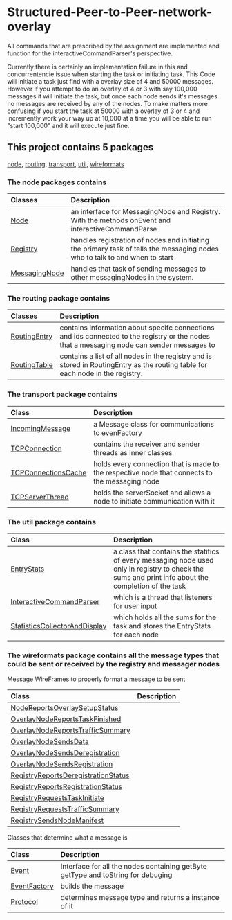 # Structured-Peer-to-Peer-network-overlay
All commands that are prescribed by the assignment are implemented and function for the interactiveCommandParser's perspective.

Currently there is certainly an implementation failure in this and concurrentencie issue when starting the task or initiating 
task. This Code will initiate a task just find with a overlay size of 4 and 50000 messages. However if you attempt to do an overlay of 4 or 3 with say 100,000
messages it will initiate the task, but once each node sends it's messages no messages are received by any of the nodes.
To make matters more confusing if you start the task at 50000 with a overlay of 3 or 4 and incremently work your way up at 10,000 at a time you will be able
to run "start 100,000" and it will execute just fine.

## This project contains 5 packages  

[node](https://github.com/Abellendir/Structured-Peer-to-Peer-network-overlay/blob/master/README.md#the-node-packages-contains), 
[routing](https://github.com/Abellendir/Structured-Peer-to-Peer-network-overlay/blob/master/README.md#the-routing-package-contains), 
[transport](https://github.com/Abellendir/Structured-Peer-to-Peer-network-overlay/blob/master/README.md#the-transport-package-contains), 
[util](https://github.com/Abellendir/Structured-Peer-to-Peer-network-overlay/blob/master/README.md#the-util-package-contains), 
[wireformats](https://github.com/Abellendir/Structured-Peer-to-Peer-network-overlay/blob/master/README.md#the-wireformats-package-contains-all-the-message-types-that-could-be-sent-or-received-by-the-registry-and-messager-nodes)
	
### The node packages contains
	
|Classes|Description|
|:-------|:-----------|
|[Node](https://github.com/Abellendir/Structured-Peer-to-Peer-network-overlay/blob/master/src/cs455/overlay/node/Node.java)|an interface for MessagingNode and Registry. With the methods onEvent and interactiveCommandParse|
|[Registry](https://github.com/Abellendir/Structured-Peer-to-Peer-network-overlay/blob/master/src/cs455/overlay/node/Registry.java)|handles registration of nodes and initiating the primary task of tells the messaging nodes who to talk to and when to start  |
|[MessagingNode](https://github.com/Abellendir/Structured-Peer-to-Peer-network-overlay/blob/master/src/cs455/overlay/node/MessagingNode.java)|handles that task of sending messages to other messagingNodes in the system. |
	
### The routing package contains

|Classes|Description|
|:-------|:-----------|
|[RoutingEntry](https://github.com/Abellendir/Structured-Peer-to-Peer-network-overlay/blob/master/src/cs455/overlay/routing/RoutingEntry.java)| contains information about specifc connections and ids connected to the registry or the nodes that a messaging node can sender messages to|  
|[RoutingTable](https://github.com/Abellendir/Structured-Peer-to-Peer-network-overlay/blob/master/src/cs455/overlay/routing/RoutingTable.java)| contains a list of all nodes in the registry and is stored in RoutingEntry as the routing table for each node in the registry.  |
	
### The transport package contains 

|Class|Description|
|:-------|:-----------| 
|[IncomingMessage](https://github.com/Abellendir/Structured-Peer-to-Peer-network-overlay/blob/master/src/cs455/overlay/transport/IncomingMessage.java)| a Message class for communications to evenFactory|  
|[TCPConnection](https://github.com/Abellendir/Structured-Peer-to-Peer-network-overlay/blob/master/src/cs455/overlay/transport/TCPConnection.java)| contains the receiver and sender threads as inner classes|  
|[TCPConnectionsCache](https://github.com/Abellendir/Structured-Peer-to-Peer-network-overlay/blob/master/src/cs455/overlay/transport/TCPConnectionsCache.java)| holds every connection that is made to the respective node that connects to the messaging node|  
|[TCPServerThread](https://github.com/Abellendir/Structured-Peer-to-Peer-network-overlay/blob/master/src/cs455/overlay/transport/TCPServerThread.java)| holds the serverSocket and allows a node to initiate communication with it|.  
	
### The util package contains

|Class|Description|
|:-------|:-----------| 
|[EntryStats](https://github.com/Abellendir/Structured-Peer-to-Peer-network-overlay/blob/master/src/cs455/overlay/util/EntryStats.java)| a class that contains the statitics of every messaging node used only in registry to check the sums and print info about the completion of the task|  
|[InteractiveCommandParser](https://github.com/Abellendir/Structured-Peer-to-Peer-network-overlay/blob/master/src/cs455/overlay/util/InteractiveCommandParser.java)| which is a thread that listeners for user input  |
|[StatisticsCollectorAndDisplay](https://github.com/Abellendir/Structured-Peer-to-Peer-network-overlay/blob/master/src/cs455/overlay/util/StatisticsCollectorAndDisplay.java)| which holds all the sums for the task and stores the EntryStats for each node|  

### The wireformats package contains all the message types that could be sent or received by the registry and messager nodes 

Message WireFrames to properly format a message to be sent 

|Class|Description|
|:-----|:-----------|  
|[NodeReportsOverlaySetupStatus](https://github.com/Abellendir/Structured-Peer-to-Peer-network-overlay/blob/master/src/cs455/overlay/wireformats/NodeReportsOverlaySetupStatus.java)||  
|[OverlayNodeReportsTaskFinished](https://github.com/Abellendir/Structured-Peer-to-Peer-network-overlay/blob/master/src/cs455/overlay/wireformats/OverlayNodeReportsTaskFinished.java)|| 
|[OverlayNodeReportsTrafficSummary](https://github.com/Abellendir/Structured-Peer-to-Peer-network-overlay/blob/master/src/cs455/overlay/wireformats/OverlayNodeReportsTrafficSummary.java)||  
|[OverlayNodeSendsData](https://github.com/Abellendir/Structured-Peer-to-Peer-network-overlay/blob/master/src/cs455/overlay/wireformats/OverlayNodeSendsData.java)||
|[OverlayNodeSendsDeregistration](https://github.com/Abellendir/Structured-Peer-to-Peer-network-overlay/blob/master/src/cs455/overlay/wireformats/OverlayNodeSendsDeregistration.java)||  
|[OverlayNodeSendsRegistration](https://github.com/Abellendir/Structured-Peer-to-Peer-network-overlay/blob/master/src/cs455/overlay/wireformats/OverlayNodeSendsRegistration.java)|| 
|[RegistryReportsDeregistrationStatus](https://github.com/Abellendir/Structured-Peer-to-Peer-network-overlay/blob/master/src/cs455/overlay/wireformats/RegistryReportsDeregistrationStatus.java)||  
|[RegistryReportsRegistrationStatus](https://github.com/Abellendir/Structured-Peer-to-Peer-network-overlay/blob/master/src/cs455/overlay/wireformats/RegistryReportsRegistrationStatus.java)||
|[RegistryRequestsTaskInitiate](https://github.com/Abellendir/Structured-Peer-to-Peer-network-overlay/blob/master/src/cs455/overlay/wireformats/RegistryRequestsTaskInitiate.java)||  
|[RegistryRequestsTrafficSummary](https://github.com/Abellendir/Structured-Peer-to-Peer-network-overlay/blob/master/src/cs455/overlay/wireformats/RegistryRequestsTrafficSummary.java)||  
|[RegistrySendsNodeManifest](https://github.com/Abellendir/Structured-Peer-to-Peer-network-overlay/blob/master/src/cs455/overlay/wireformats/RegistrySendsNodeManifest.java)||  	 

Classes that determine what a message is  

|Class|Description|
|:-----|:-----------| 
|[Event](https://github.com/Abellendir/Structured-Peer-to-Peer-network-overlay/blob/master/src/cs455/overlay/wireformats/Event.java)| Interface for all the nodes containing getByte getType and toString for debuging|  
|[EventFactory](https://github.com/Abellendir/Structured-Peer-to-Peer-network-overlay/blob/master/src/cs455/overlay/wireformats/EventFactory.java)| builds the message |
|[Protocol](https://github.com/Abellendir/Structured-Peer-to-Peer-network-overlay/blob/master/src/cs455/overlay/wireformats/Protocol.java)| determines message type and returns a instance of it|
	

